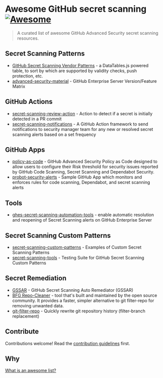 # Awesome GitHub secret scanning  [![Awesome](https://awesome.re/badge.svg)](https://awesome.re)

> A curated list of awesome GitHub Advanced Security secret scanning resources.

## Secret Scanning Patterns
- [GitHub Secret Scanning Vendor Patterns](https://aegilops.github.io/patterns.html) - a DataTables.js powered table, to sort by which are supported by validity checks, push protection, etc.
- [advanced-security-material](https://github.com/advanced-security/advanced-security-material/blob/main/GHAS-on-GHES-feature-matrix.md#secret-scanning) - GitHub Enterprise Server Version/Feature Matrix

## GitHub Actions
- [secret-scanning-review-action](https://github.com/advanced-security/secret-scanning-review-action) - Action to detect if a secret is initially detected in a PR commit
- [secret-scanning-notifications](https://github.com/advanced-security/secret-scanning-notifications) - A GitHub Action framework to send notifications to security manager team for any new or resolved secret scanning alerts based on a set frequency

## GitHub Apps
- [policy-as-code](https://github.com/advanced-security/policy-as-code) - GitHub Advanced Security Policy as Code designed to allow users to configure their Risk threshold for security issues reported by GitHub Code Scanning, Secret Scanning and Dependabot Security.
- [probot-security-alerts](https://github.com/advanced-security/probot-security-alerts) - Sample GitHub App which monitors and enforces rules for code scanning, Dependabot, and secret scanning alerts

## Tools
- [ghes-secret-scanning-automation-tools](https://github.com/kraiouchkine/ghes-secret-scanning-automation-tools) - enable automatic resolution and reopening of Secret Scanning alerts on GitHub Enterprise Server

## Secret Scanning Custom Patterns
- [secret-scanning-custom-patterns](https://github.com/advanced-security/secret-scanning-custom-patterns) - Examples of Custom Secret Scanning Patterns
- [secret-scanning-tools](https://github.com/advanced-security/secret-scanning-tools) - Testing Suite for GitHub Secret Scanning Custom Patterns

## Secret Remediation
- [GSSAR](https://github.com/advanced-security/GSSAR) - GitHub Secret Scanning Auto Remediator (GSSAR)
- [BFG Repo-Cleaner](https://rtyley.github.io/bfg-repo-cleaner/) - tool that's built and maintained by the open source community. It provides a faster, simpler alternative to git filter-repo for removing unwanted data.
- [git-filter-repo](https://github.com/newren/git-filter-repo) - Quickly rewrite git repository history (filter-branch replacement)

## Contribute

Contributions welcome! Read the [contribution guidelines](CONTRIBUTING.md) first.

## Why

[What is an awesome list?](https://github.com/sindresorhus/awesome/blob/main/awesome.md)

